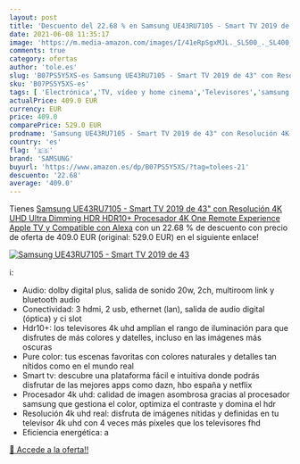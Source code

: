```yaml
---
layout: post
title: 'Descuento del 22.68 % en Samsung UE43RU7105 - Smart TV 2019 de 43'
date: 2021-06-08 11:35:17
image: 'https://m.media-amazon.com/images/I/41eRpSgxMJL._SL500_._SL400_.jpg'
comments: true
category: ofertas
author: 'tole.es'
slug: 'B07PS5Y5XS-es Samsung UE43RU7105 - Smart TV 2019 de 43" con Resolución...'
sku: 'B07PS5Y5XS-es'
tags: [ 'Electrónica','TV, vídeo y home cinema','Televisores','samsung','smart','tv', ]
actualPrice: 409.0 EUR
currency: EUR
price: 409.0
comparePrice: 529.0 EUR
prodname: 'Samsung UE43RU7105 - Smart TV 2019 de 43" con Resolución 4K UHD  Ultra Dimming  HDR  HDR10+   Procesador 4K  One Remote Experience  Apple TV y Compatible con Alexa'
country: 'es'
flag: '🇪🇸'
brand: 'SAMSUNG'
buyurl: 'https://www.amazon.es/dp/B07PS5Y5XS/?tag=tolees-21'
descuento: '22.68'
average: '409.0'
---
```


Tienes [Samsung UE43RU7105 - Smart TV 2019 de 43" con Resolución 4K UHD  Ultra Dimming  HDR  HDR10+   Procesador 4K  One Remote Experience  Apple TV y Compatible con Alexa](https://www.amazon.es/dp/B07PS5Y5XS/?tag=tolees-21) con un 22.68 % de descuento con precio de oferta de 409.0 EUR (original: 529.0 EUR) en el siguiente enlace!

[![Samsung UE43RU7105 - Smart TV 2019 de 43](https://m.media-amazon.com/images/I/41eRpSgxMJL._SL500_._SL400_.jpg)](https://www.amazon.es/dp/B07PS5Y5XS/?tag=tolees-21)

ℹ️:

- Audio: dolby digital plus, salida de sonido 20w, 2ch, multiroom link y bluetooth audio
- Conectividad: 3 hdmi, 2 usb, ethernet (lan), salida de audio digital (óptica) y ci slot
- Hdr10+: los televisores 4k uhd amplían el rango de iluminación para que disfrutes de más colores y datelles, incluso en las imágenes más oscuras
- Pure color: tus escenas favoritas con colores naturales y detalles tan nítidos como en el mundo real
- Smart tv: descubre una plataforma fácil e intuitiva donde podrás disfrutar de las mejores apps como dazn, hbo españa y netflix
- Procesador 4k uhd: calidad de imagen asombrosa gracias al procesador samsung que gestiona el color, optimiza el contraste y domina el hdr
- Resolución 4k uhd real: disfruta de imágenes nítidas y definidas en tu televisor 4k uhd con 4 veces más píxeles que los televisores fhd
- Eficiencia energética: a

[🛒 Accede a la oferta!!](https://www.amazon.es/dp/B07PS5Y5XS/?tag=tolees-21)
